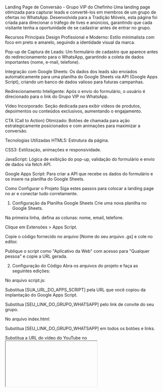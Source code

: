 Landing Page de Conversão - Grupo VIP do Chefinho
Uma landing page otimizada para capturar leads e convertê-los em membros de um grupo de ofertas no WhatsApp. Desenvolvida para a Tradição Móveis, esta página foi criada para direcionar o tráfego de lives e anúncios, garantindo que cada visitante tenha a oportunidade de se cadastrar antes de entrar no grupo.

Recursos Principais
Design Profissional e Moderno: Estilo minimalista com foco em preto e amarelo, seguindo a identidade visual da marca.

Pop-up de Captura de Leads: Um formulário de cadastro que aparece antes do redirecionamento para o WhatsApp, garantindo a coleta de dados importantes (nome, e-mail, telefone).

Integração com Google Sheets: Os dados dos leads são enviados automaticamente para uma planilha do Google Sheets via API (Google Apps Script), criando um banco de dados valioso para futuras campanhas.

Redirecionamento Inteligente: Após o envio do formulário, o usuário é direcionado para o link do Grupo VIP no WhatsApp.

Vídeo Incorporado: Seção dedicada para exibir vídeos de produtos, depoimentos ou conteúdos exclusivos, aumentando o engajamento.

CTA (Call to Action) Otimizado: Botões de chamada para ação estrategicamente posicionados e com animações para maximizar a conversão.

Tecnologias Utilizadas
HTML5: Estrutura da página.

CSS3: Estilização, animações e responsividade.

JavaScript: Lógica de exibição do pop-up, validação do formulário e envio de dados via fetch API.

Google Apps Script: Para criar a API que recebe os dados do formulário e os insere na planilha do Google Sheets.

Como Configurar o Projeto
Siga estes passos para colocar a landing page no ar e conectar tudo corretamente.

1. Configuração da Planilha Google Sheets
Crie uma nova planilha no Google Sheets.

Na primeira linha, defina as colunas: nome, email, telefone.

Clique em Extensões > Apps Script.

Copie o código fornecido no arquivo [Nome do seu arquivo .gs] e cole no editor.

Publique o script como "Aplicativo da Web" com acesso para "Qualquer pessoa" e copie a URL gerada.

2. Configuração do Código
Abra os arquivos do projeto e faça as seguintes edições:

No arquivo script.js:

Substitua [SUA_URL_DO_APPS_SCRIPT] pela URL que você copiou da implantação do Google Apps Script.

Substitua [SEU_LINK_DO_GRUPO_WHATSAPP] pelo link de convite do seu grupo.

No arquivo index.html:

Substitua [SEU_LINK_DO_GRUPO_WHATSAPP] em todos os botões e links.

Substitua a URL do vídeo do YouTube no <iframe> pelo seu próprio vídeo.

3. Rodando o Projeto
Basta abrir o arquivo index.html em seu navegador. Para hospedagem, você pode subir os arquivos em serviços como Vercel, Netlify ou GitHub Pages.
